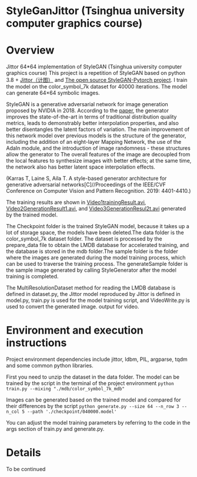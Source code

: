 # StyleGanJittor (Tsinghua university computer graphics course)
# Overview
Jittor 64*64 implementation of StyleGAN (Tsinghua university computer graphics course)
This project is a repetition of StyleGAN based on python 3.8 + [Jittor（计图）](https://github.com/Jittor/jittor) and [The open source StyleGAN-Pytorch project](https://github.com/rosinality/style-based-gan-pytorch). I train the model on the color_symbol_7k dataset for 40000 iterations. The model can generate 64×64 symbolic images.


StyleGAN is a generative adversarial network for image generation proposed by NVIDIA in 2018. According to the [paper](https://openaccess.thecvf.com/content_CVPR_2019/html/Karras_A_Style-Based_Generator_Architecture_for_Generative_Adversarial_Networks_CVPR_2019_paper.html), the generator improves the state-of-the-art in terms of traditional distribution quality metrics, leads to demonstrably better interpolation properties, and also better disentangles the latent factors of variation. The main improvement of this network model over previous models is the structure of the generator, including the addition of an eight-layer Mapping Network, the use of the AdaIn module, and the introduction of image randomness - these structures allow the generator to The overall features of the image are decoupled from the local features to synthesize images with better effects; at the same time, the network also has better latent space interpolation effects.

(Karras T, Laine S, Aila T. A style-based generator architecture for generative adversarial networks[C]//Proceedings of the IEEE/CVF Conference on Computer Vision and Pattern Recognition. 2019: 4401-4410.)

The training results are shown in [Video1trainingResult.avi](https://github.com/SongShengyu-cn/StyleGanJittor/blob/main/Video1trainingResult.avi), [Video2GenerationResult1.avi](https://github.com/SongShengyu-cn/StyleGanJittor/blob/main/Video2GenerationResult1.avi), and [Video3GenerationResul2t.avi](https://github.com/SongShengyu-cn/StyleGanJittor/blob/main/Video3GenerationResult2.avi) generated by the trained model.

The Checkpoint folder is the trained StyleGAN model, because it takes up a lot of storage space, the models have been deleted.The data folder is the color_symbol_7k dataset folder. The dataset is processed by the prepare_data file to obtain the LMDB database for accelerated training, and the database is stored in the mdb folder.The sample folder is the folder where the images are generated during the model training process, which can be used to traverse the training process. The generateSample folder is the sample image generated by calling StyleGenerator after the model training is completed.

The MultiResolutionDataset method for reading the LMDB database is defined in dataset.py, the Jittor model reproduced by Jittor is defined in model.py, train.py is used for the model training script, and VideoWrite.py is used to convert the generated image. output for video.

# Environment and execution instructions
Project environment dependencies include jittor, ldbm, PIL, argparse, tqdm and some common python libraries.

First you need to unzip the dataset in the data folder.
The model can be trained by the script in the terminal of the project environment
`python train.py --mixing "./mdb/color_symbol_7k_mdb"`

Images can be generated based on the trained model and compared for their differences by the script
`python generate.py --size 64 --n_row 3 --n_col 5 --path './checkpoint/040000.model'`

You can adjust the model training parameters by referring to the code in the args section of train.py and generate.py.

# Details

To be continued
